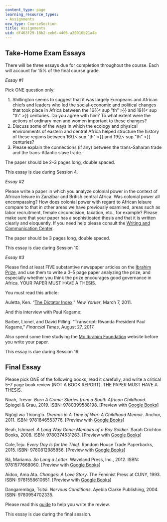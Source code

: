 ```yaml
---
content_type: page
learning_resource_types:
- Assignments
ocw_type: CourseSection
title: Assignments
uid: df463f29-18b2-eeb6-4406-a20010b21a4b
---
```


Take-Home Exam Essays
---------------------

There will be three essays due for completion throughout the course. Each will account for 15% of the final course grade.

_Essay #1_

Pick ONE question only:

1.  Shillington seems to suggest that it was largely Europeans and African chiefs and leaders who led the social-economic and political changes that took place in Africa between the 16{{< sup "th" >}} and 19{{< sup "th" >}} centuries. Do you agree with him? To what extent were the actions of ordinary men and women important to these changes?
2.  Discuss some of the ways in which the ecology and physical environments of eastern and central Africa helped structure the history of these regions between 16{{< sup "th" >}} and 19{{< sup "th" >}} centuries?
3.  Please explain the connections (if any) between the trans-Saharan trade and the trans-Atlantic slave trade.

The paper should be 2–3 pages long, double spaced.

This essay is due during Session 4.

_Essay #2_

Please write a paper in which you analyze colonial power in the context of African leisure in Zanzibar and British central Africa. Was colonial power all encompassing? How does colonial power with regard to African leisure compare to that in other areas we have previously examined, areas such as labor recruitment, female circumcision, taxation, etc., for example? Please make sure that your paper has a sophisticated thesis and that it is written clearly and eloquently. If you need help please consult the [Writing and Communication Center](https://cmsw.mit.edu/writing-and-communication-center/).

The paper should be 3 pages long, double spaced.

This essay is due during Session 10.

_Essay #3_

Please find at least FIVE substantive newspaper articles on the [Ibrahim Prize](https://mo.ibrahim.foundation/prize), and use them to write a 3–5 page paper analyzing the prize, and especially whether you think the prize encourages good governance in Africa. YOUR PAPER MUST HAVE A THESIS.

You must read this article:

Auletta, Ken. “[The Dictator Index](https://www.newyorker.com/magazine/2011/03/07/the-dictator-index).” _New Yorker_, March 7, 2011.

And this interview with Paul Kagame:

Barber, Lionel, and David Pilling. “Transcript: Rwanda President Paul Kagame,” _Financial Times_, August 27, 2017.

Also spend some time studying the [Mo Ibrahim Foundation](https://mo.ibrahim.foundation/) website before you write your paper.

This essay is due during Session 19.

Final Essay
-----------

Please pick ONE of the following books, read it carefully, and write a critical 5–7 page book review (NOT A BOOK REPORT). THE PAPER MUST HAVE A THESIS.

Noah, Trevor. _Born A Crime: Stories from a South African Childhood_. Spiegel & Grau, 2019. ISBN: 9780399588198. \[Preview with [Google Books](https://books.google.com/books?id=N97UCwAAQBAJ&pg=PAfrontcover#v=onepage&q&f=false)\]

Ngũgĩ wa Thiong'o. _Dreams in A Time of War: A Childhood Memoir_. Anchor, 2011. ISBN: 9781846553776. \[Preview with [Google Books](https://books.google.com/books?id=uT2Q4S8VrXsC&pg=PAfrontcover#v=onepage&q&f=false)\]

Beah, Ishmael. _A Long Way Gone: Memoirs of a Boy Soldier_. Sarah Crichton Books, 2008. ISBN: 9780374531263. \[Preview with [Google Books](https://books.google.com/books?id=MkHJ91AwS8MC&pg=PAfrontcover#v=onepage&q&f=false)\]

Cole,Teju. _Every Day Is for the Thief_. Random House Trade Paperbacks, 2015. ISBN: 9780812985856. \[Preview with [Google Books](https://books.google.com/books?id=FIgpAgAAQBAJ&pg=PAfrontcover#v=onepage&q&f=false)\]

Bâ, Mariama. _So Long a Letter_. Waveland Press, Inc., 2012. ISBN: 9781577668060. \[Preview with [Google Books](https://books.google.com/books?id=ceWuAAAAQBAJ&pg=PAfrontcover#v=onepage&q&f=false)\]

Aidoo, Ama Ata. _Changes: A Love Story_. The Feminist Press at CUNY, 1993. ISBN: 9781558610651. \[Preview with [Google Books](https://books.google.com/books?id=izO3BwAAQBAJ&pg=PAfrontcover#v=onepage&q&f=false)\]

Dangarembga, Tsitsi. _Nervous Conditions_. Ayebia Clarke Publishing, 2004. ISBN: 9780954702335.

Please read this [guide](https://writingcenter.unc.edu/tips-and-tools/book-reviews/) to help you write the review.

This essay is due during the final session.